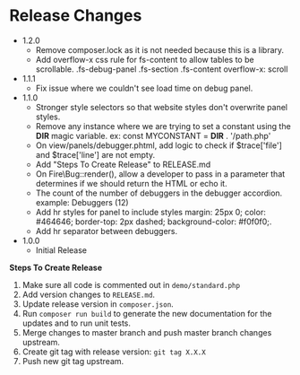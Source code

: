 # Release Changes
* 1.2.0
    * Remove composer.lock as it is not needed because this is a library.
    * Add overflow-x css rule for fs-content to allow tables to be scrollable. .fs-debug-panel .fs-section .fs-content overflow-x: scroll
* 1.1.1
    * Fix issue where we couldn't see load time on debug panel.
* 1.1.0
    * Stronger style selectors so that website styles don't overwrite panel styles.
    * Remove any instance where we are trying to set a constant using the __DIR__ magic variable. ex: const MYCONSTANT = __DIR__ . '/path.php'
    * On view/panels/debugger.phtml, add logic to check if $trace['file'] and $trace['line'] are not empty.
    * Add "Steps To Create Release" to RELEASE.md
    * On Fire\Bug::render(), allow a developer to pass in a parameter that determines if we should return the HTML or echo it.
    * The count of the number of debuggers in the debugger accordion. example: Debuggers (12)
    * Add hr styles for panel to include styles margin: 25px 0; color: #464646; border-top: 2px dashed; background-color: #f0f0f0;.
    * Add hr separator between debuggers.
* 1.0.0
    * Initial Release

**Steps To Create Release**

1. Make sure all code is commented out in `demo/standard.php`
2. Add version changes to `RELEASE.md`.
3. Update release version in `composer.json`.
4. Run `composer run build` to generate the new documentation for the updates and to run unit tests.
5. Merge changes to master branch and push master branch changes upstream.
6. Create git tag with release version: `git tag X.X.X`
7. Push new git tag upstream.
